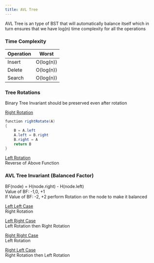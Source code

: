 ```yaml
---
title: AVL Tree
---
```


AVL Tree is an type of BST that will automatically balance itself which in turn ensures that we have log(n) time complexity for all the operations

### Time Complexity

|Operation|Worst|
|---------|-----|
|Insert|O(log(n))|
|Delete|O(log(n))|
|Search|O(log(n))|

### Tree Rotations

Binary Tree Invariant should be preserved even after rotation

<u>Right Rotation</u>

````csharp
function rightRotate(A) 
{
	B = A.left
	A.left = B.right
	B.right = A
	return B
}
````

<u>Left Rotation</u>  
Reverse of Above Function

### AVL Tree Invariant (Balanced Factor)

BF(node) = H(node.right) - H(node.left)  
Value of BF: -1,0, +1  
If Value of BF: -2, +2 perform Rotation on the node to make it balanced

<u>Left Left Case</u>  
Right Rotation

<u>Left Right Case</u>  
Left Rotation then Right Rotation

<u>Right Right Case</u>  
Left Rotation

<u>Right Left Case</u>  
Right Rotation then Left Rotation